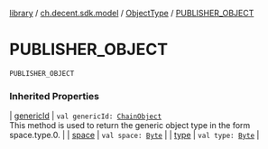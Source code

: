 [library](../../index.md) / [ch.decent.sdk.model](../index.md) / [ObjectType](index.md) / [PUBLISHER_OBJECT](./-p-u-b-l-i-s-h-e-r_-o-b-j-e-c-t.md)

# PUBLISHER_OBJECT

`PUBLISHER_OBJECT`

### Inherited Properties

| [genericId](generic-id.md) | `val genericId: `[`ChainObject`](../-chain-object/index.md)<br>This method is used to return the generic object type in the form space.type.0. |
| [space](space.md) | `val space: `[`Byte`](https://kotlinlang.org/api/latest/jvm/stdlib/kotlin/-byte/index.html) |
| [type](type.md) | `val type: `[`Byte`](https://kotlinlang.org/api/latest/jvm/stdlib/kotlin/-byte/index.html) |

